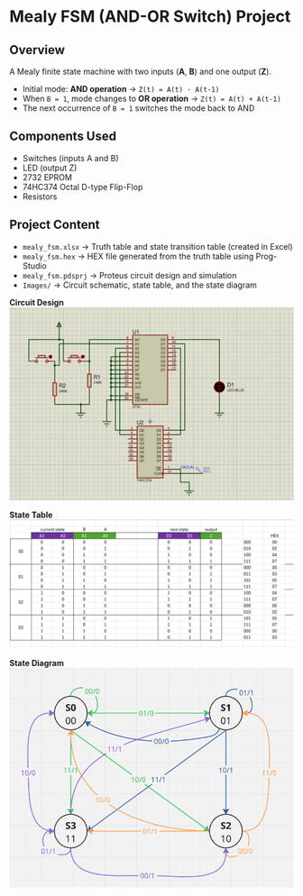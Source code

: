 # Mealy FSM (AND-OR Switch) Project

## Overview
A Mealy finite state machine with two inputs (**A**, **B**) and one output (**Z**).

- Initial mode: **AND operation** → `Z(t) = A(t) · A(t-1)`
- When `B = 1`, mode changes to **OR operation** → `Z(t) = A(t) + A(t-1)`
- The next occurrence of `B = 1` switches the mode back to AND

## Components Used
- Switches (inputs A and B)
- LED (output Z)
- 2732 EPROM
- 74HC374 Octal D-type Flip-Flop
- Resistors

## Project Content
- `mealy_fsm.xlsx` → Truth table and state transition table (created in Excel)
- `mealy_fsm.hex` → HEX file generated from the truth table using Prog-Studio
- `mealy_fsm.pdsprj` → Proteus circuit design and simulation
- `Images/` → Circuit schematic, state table, and the state diagram

**Circuit Design**  
<img src="./Images/circuit.png">  

**State Table**  
<img src="./Images/state_table.png">  

**State Diagram**  
<img src="./Images/state_diagram.png">  
